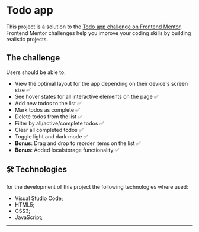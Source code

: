 # Todo app

This project is a solution to the [Todo app challenge on Frontend Mentor](https://www.frontendmentor.io/challenges/todo-app-Su1_KokOW). Frontend Mentor challenges help you improve your coding skills by building realistic projects.

## The challenge

Users should be able to:

- View the optimal layout for the app depending on their device's screen size ✅
- See hover states for all interactive elements on the page ✅ 
- Add new todos to the list ✅
- Mark todos as complete ✅
- Delete todos from the list ✅
- Filter by all/active/complete todos ✅
- Clear all completed todos ✅
- Toggle light and dark mode ✅
- **Bonus**: Drag and drop to reorder items on the list ✅
- **Bonus**: Added localstorage functionality ✅


## 🛠 Technologies
for the development of this project the following technologies where used:
- Visual Studio Code;
- HTML5;
- CSS3;
- JavaScript;
---
